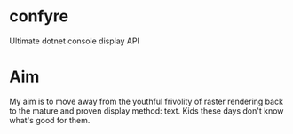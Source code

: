 # confyre
Ultimate dotnet console display API

# Aim
My aim is to move away from the youthful frivolity of raster rendering back to the mature and proven display method: text.
Kids these days don't know what's good for them.